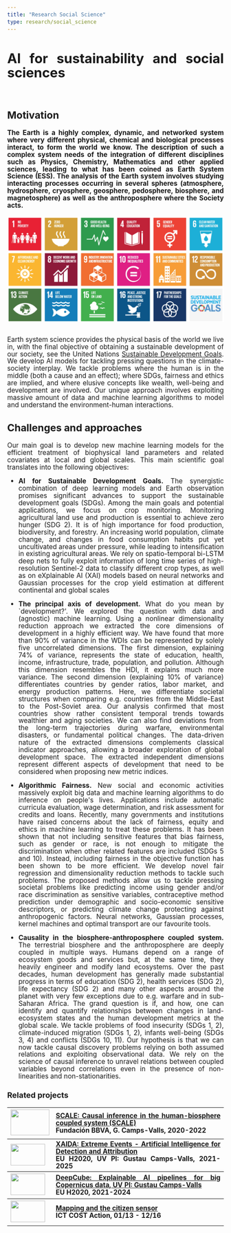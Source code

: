 ```yaml
---
title: "Research Social Science"
type: research/social_science
---
```



<div class="content-container" style="font-size: 1.1em; text-align: justify; line-height: 1.1;">

# AI for sustainability and social sciences

<br>

## Motivation

**The Earth is a highly complex, dynamic, and networked system where very different physical, chemical and biological processes interact, to form the world we know. The description of such a complex system needs of the integration of different disciplines such as Physics, Chemistry, Mathematics and other applied sciences, leading to what has been coined as Earth System Science (ESS). The analysis of the Earth system involves studying interacting processes occurring in several spheres (atmosphere, hydrosphere, cryosphere, geosphere, pedosphere, biosphere, and magnetosphere) as well as the anthroposphere where the Society acts.**

<img src="img/SDGs.webp"  style="width:800px; display: block; margin: auto"></img>
<br>

Earth system science provides the physical basis of the world we live in, with the final objective of obtaining a sustainable development of our society, see the United Nations [Sustainable Development Goals](https://sustainabledevelopment.un.org/). We develop AI models for tackling pressing questions in the climate-society interplay. We tackle problems where the human is in the middle (both a cause and an effect); where SDGs, fairness and ethics are implied, and where elusive concepts like wealth, well-being and development are involved. Our unique approach involves exploiting massive amount of data and machine learning algorithms to model and understand the environment-human interactions.

## Challenges and approaches

Our main goal is to develop new machine learning models for the efficient treatment of biophysical land parameters and related covariates at local and global scales. This main scientific goal translates into the following objectives:

- **AI for Sustainable Development Goals.** The synergistic combination of deep learning models and Earth observation promises significant advances to support the sustainable development goals (SDGs). Among the main goals and potential applications, we focus on crop monitoring. Monitoring agricultural land use and production is essential to achieve zero hunger (SDG 2). It is of high importance for food production, biodiversity, and forestry. An increasing world population, climate change, and changes in food consumption habits put yet uncultivated areas under pressure, while leading to intensification in existing agricultural areas. We rely on spatio-temporal bi-LSTM deep nets to fully exploit information of long time series of high-resolution Sentinel-2 data to classify different crop types, as well as on eXplainable AI (XAI) models based on neural networks and Gaussian processes for the crop yield estimation at different continental and global scales

- **The principal axis of development.** What do you mean by `development?'. We explored the question with data and (agnostic) machine learning. Using a nonlinear dimensionality reduction approach we extracted the core dimensions of development in a highly efficient way. We have found that more than 90% of variance in the WDIs can be represented by solely five uncorrelated dimensions. The first dimension, explaining 74% of variance, represents the state of education, health, income, infrastructure, trade, population, and pollution. Although this dimension resembles the HDI, it explains much more variance. The second dimension (explaining 10% of variance) differentiates countries by gender ratios, labor market, and energy production patterns. Here, we differentiate societal structures when comparing e.g. countries from the Middle-East to the Post-Soviet area. Our analysis confirmed that most countries show rather consistent temporal trends towards wealthier and aging societies. We can also find deviations from the long-term trajectories during warfare, environmental disasters, or fundamental political changes. The data-driven nature of the extracted dimensions complements classical indicator approaches, allowing a broader exploration of global development space. The extracted independent dimensions represent different aspects of development that need to be considered when proposing new metric indices.

- **Algorithmic Fairness.** New social and economic activities massively exploit big data and machine learning algorithms to do inference on people's lives. Applications include automatic curricula evaluation, wage determination, and risk assessment for credits and loans. Recently, many governments and institutions have raised concerns about the lack of fairness, equity and ethics in machine learning to treat these problems. It has been shown that not including sensitive features that bias fairness, such as gender or race, is not enough to mitigate the discrimination when other related features are included (SDGs 5 and 10). Instead, including fairness in the objective function has been shown to be more efficient. We develop novel fair regression and dimensionality reduction methods to tackle such problems. The proposed methods allow us to tackle pressing societal problems like predicting income using gender and/or race discrimination as sensitive variables, contraceptive method prediction under demographic and socio-economic sensitive descriptors, or predicting climate change protecting against anthropogenic factors. Neural networks, Gaussian processes, kernel machines and optimal transport are our favourite tools.

- **Causality in the biosphere-anthroposphere coupled system.** The terrestrial biosphere and the anthroposphere are deeply coupled in multiple ways. Humans depend on a range of ecosystem goods and services but, at the same time, they heavily engineer and modify land ecosystems. Over the past decades, human development has generally made substantial progress in terms of education (SDG 2), health services (SDG 2), life expectancy (SDG 2) and many other aspects around the planet with very few exceptions due to e.g. warfare and in sub-Saharan Africa. The grand question is if, and how, one can identify and quantify relationships between changes in land-ecosystem states and the human development metrics at the global scale. We tackle problems of food insecurity (SDGs 1, 2), climate-induced migration (SDGs 1, 2), infants well-being (SDGs 3, 4) and conflicts (SDGs 10, 11). Our hypothesis is that we can now tackle causal discovery problems relying on both assumed relations and exploiting observational data. We rely on the science of causal inference to unravel relations between coupled variables beyond correlations even in the presence of non-linearities and non-stationarities.

### Related projects

  <table class="table table-hover">
    <tr>
        <th style="width: 10%">
            <img src="/isp/images/research/fbbva.png" height="60" width="90">
        </th>
        <th style="width: 90%">
            <a href="https://www.fbbva.es/noticias/concedidas-5-ayudas-a-equipos-de-investigacion-cientifica-en-big-data/">SCALE: Causal inference in the human-biosphere coupled system (SCALE)</a><br>
            Fundación BBVA, G. Camps-Valls, 2020-2022
        </th>
    </tr>
    <tr>
        <th style="width: 10%">
            <img src="/isp/images/research/h2020.jpg" height="50" width="80">
        </th>
        <th style="width: 90%">
            <a href="https://xaida.eu">XAIDA: Extreme Events - Artificial Intelligence for Detection and Attribution</a><br>
            EU H2020, UV PI: Gustau Camps-Valls, 2021-2025
        </th>
    </tr>
    <tr>
        <th style="width: 10%">
            <img src="/isp/images/research/h2020.jpg" height="50" width="80">
        </th>
        <th style="width: 90%">
            <a href="https://deepcube-h2020.eu">DeepCube: Explainable AI pipelines for big Copernicus data, UV PI: Gustau Camps-Valls</a><br>
            EU H2020, 2021-2024
        </th>
    </tr>
    <tr>
        <th style="width: 10%">
            <img src="/isp/images/research/h2020.jpg" height="50" width="80">
        </th>
        <th style="width: 90%">
            <a href="http://www.citizensensor-cost.eu">Mapping and the citizen sensor</a><br>
            ICT COST Action, 01/13 - 12/16
        </th>
    </tr>
</table>

  <br>
  <br>
</div>

